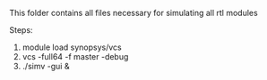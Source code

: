 This folder contains all files necessary for simulating all rtl modules


Steps:
1) module load synopsys/vcs
2) vcs -full64 -f master -debug
3) ./simv -gui &

